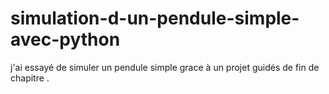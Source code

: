 # simulation-d-un-pendule-simple-avec-python
j'ai essayé de simuler un pendule simple grace à un projet guidés de fin de chapitre .
